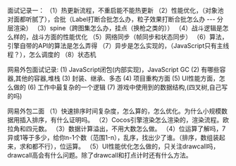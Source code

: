 面试记录一：
（1）热更新流程，不重启能不能热更新
（2）性能优化，（对象池对面都听腻了），合批（Label打断合批怎么办，粒子效果打断合批怎么办 --- 分层渲染）
（3）spine（跨图集怎么办，挂点（换枪之类的））
（4）战斗逻辑是怎么样的，战斗方面的性能优化
（5）网络同步（帧同步和状态同步）
（6）算法，引擎自带的API的算法是怎么弄得
（7）异步是怎么实现的，（JavaScript只有主线程？），怎么调度的
（8）状态机

网易外包面试记录:
(1) JavaScript闭包(内部实现)，JavaScript GC
(2) 有哪些容器,其他的容器,堆栈
(3) 封装、继承、多态
(4) 项目重构方面
(5) UI性能方面，怎么做的
(6) 工作中最复杂的一个逻辑
(7) 游戏中使用到的数据结构,(四叉树,自己写的吗)

网易外包二面
（1）快速排序时间复杂度，怎么算的，怎么优化。为什么小规模数据用插入排序，有什么证明吗。
（2）Cocos引擎渲染怎么渲染的，渲染流程。欧拉角和四元数。
（3）数据计算溢出，不用大数怎么做。
（4）位运算了解吗，7异或1等于多少，给你n-1个数（范围1-n），乱序，找出少了谁。（排序，数组装起来，求和都不行），位运算。
（5）UI性能优化怎么做的，只关注drawcall吗，drawcall高会有什么问题。除了drawcall和打点计时还有什么方法。